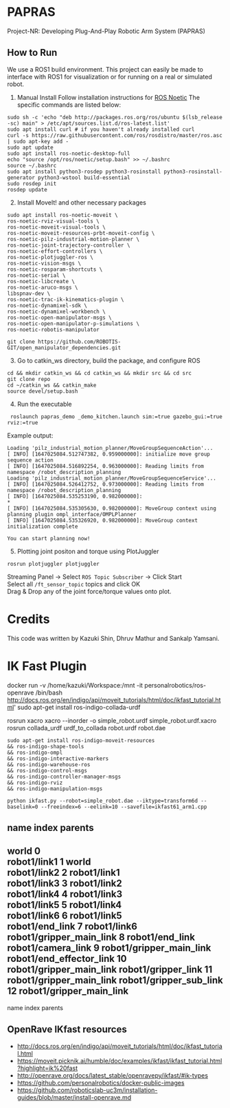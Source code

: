 # PAPRAS
Project-NR: Developing Plug-And-Play Robotic Arm System (PAPRAS)

## How to Run

We use a ROS1 build environment. This project can easily be made to interface with ROS1 for visualization or for running on a real or simulated robot.

1. Manual Install
Follow installation instructions for [ROS Noetic](https://wiki.ros.org/noetic/Installation/Ubuntu)
The specific commands are listed below:
```
sudo sh -c 'echo "deb http://packages.ros.org/ros/ubuntu $(lsb_release -sc) main" > /etc/apt/sources.list.d/ros-latest.list'
sudo apt install curl # if you haven't already installed curl
curl -s https://raw.githubusercontent.com/ros/rosdistro/master/ros.asc | sudo apt-key add -
sudo apt update
sudo apt install ros-noetic-desktop-full
echo "source /opt/ros/noetic/setup.bash" >> ~/.bashrc
source ~/.bashrc
sudo apt install python3-rosdep python3-rosinstall python3-rosinstall-generator python3-wstool build-essential
sudo rosdep init
rosdep update
```

2. Install MoveIt! and other necessary packages
```
sudo apt install ros-noetic-moveit \
ros-noetic-rviz-visual-tools \
ros-noetic-moveit-visual-tools \
ros-noetic-moveit-resources-prbt-moveit-config \
ros-noetic-pilz-industrial-motion-planner \
ros-noetic-joint-trajectory-controller \
ros-noetic-effort-controllers \
ros-noetic-plotjuggler-ros \
ros-noetic-vision-msgs \
ros-noetic-rosparam-shortcuts \
ros-noetic-serial \
ros-noetic-libcreate \
ros-noetic-aruco-msgs \
libspnav-dev \
ros-noetic-trac-ik-kinematics-plugin \
ros-noetic-dynamixel-sdk \
ros-noetic-dynamixel-workbench \
ros-noetic-open-manipulator-msgs \
ros-noetic-open-manipulator-p-simulations \
ros-noetic-robotis-manipulator
```
```
git clone https://github.com/ROBOTIS-GIT/open_manipulator_dependencies.git 
```

3. Go to catkin_ws directory, build the package, and configure ROS
```
cd && mkdir catkin_ws && cd catkin_ws && mkdir src && cd src
git clone repo
cd ~/catkin_ws && catkin_make
source devel/setup.bash
```

4. Run the executable
```
 roslaunch papras_demo _demo_kitchen.launch sim:=true gazebo_gui:=true rviz:=true
```
Example output:
```
Loading 'pilz_industrial_motion_planner/MoveGroupSequenceAction'...
[ INFO] [1647025084.512747382, 0.959000000]: initialize move group sequence action
[ INFO] [1647025084.516892254, 0.963000000]: Reading limits from namespace /robot_description_planning
Loading 'pilz_industrial_motion_planner/MoveGroupSequenceService'...
[ INFO] [1647025084.526412752, 0.973000000]: Reading limits from namespace /robot_description_planning
[ INFO] [1647025084.535253190, 0.982000000]: 
*
[ INFO] [1647025084.535305630, 0.982000000]: MoveGroup context using planning plugin ompl_interface/OMPLPlanner
[ INFO] [1647025084.535326920, 0.982000000]: MoveGroup context initialization complete

You can start planning now!
```

5. Plotting joint positon and torque using PlotJuggler 
```
rosrun plotjuggler plotjuggler
```
Streaming Panel -> Select `ROS Topic Subscriber` -> Click Start \
Select all `/ft_sensor_topic` topics and click OK \
Drag & Drop any of the joint force/torque values onto plot.

# Credits
This code was written by Kazuki Shin, Dhruv Mathur and Sankalp Yamsani. 


# IK Fast Plugin
docker run -v /home/kazuki/Workspace:/mnt -it personalrobotics/ros-openrave /bin/bash
http://docs.ros.org/en/indigo/api/moveit_tutorials/html/doc/ikfast_tutorial.html'
sudo apt-get install ros-indigo-collada-urdf

rosrun xacro xacro --inorder -o simple_robot.urdf simple_robot.urdf.xacro 
rosrun collada_urdf urdf_to_collada robot.urdf robot.dae

```
sudo apt-get install ros-indigo-moveit-resources
&& ros-indigo-shape-tools
&& ros-indigo-ompl
&& ros-indigo-interactive-markers
&& ros-indigo-warehouse-ros
&& ros-indigo-control-msgs
&& ros-indigo-controller-manager-msgs
&& ros-indigo-rviz
&& ros-indigo-manipulation-msgs
```

 `python ikfast.py --robot=simple_robot.dae --iktype=transform6d --baselink=0 --freeindex=6 --eelink=10 --savefile=ikfast61_arm1.cpp`

 name                     index parents                 
-------------------------------------------------------
world                    0                             
robot1/link1             1     world                   
robot1/link2             2     robot1/link1            
robot1/link3             3     robot1/link2            
robot1/link4             4     robot1/link3            
robot1/link5             5     robot1/link4            
robot1/link6             6     robot1/link5            
robot1/end_link          7     robot1/link6            
robot1/gripper_main_link 8     robot1/end_link         
robot1/camera_link       9     robot1/gripper_main_link
robot1/end_effector_link 10    robot1/gripper_main_link
robot1/gripper_link      11    robot1/gripper_main_link
robot1/gripper_sub_link  12    robot1/gripper_main_link
-------------------------------------------------------
name                     index parents

## OpenRave IKfast resources
- http://docs.ros.org/en/indigo/api/moveit_tutorials/html/doc/ikfast_tutorial.html
- https://moveit.picknik.ai/humble/doc/examples/ikfast/ikfast_tutorial.html?highlight=ik%20fast
- http://openrave.org/docs/latest_stable/openravepy/ikfast/#ik-types
- https://github.com/personalrobotics/docker-public-images
- https://github.com/roboticslab-uc3m/installation-guides/blob/master/install-openrave.md
